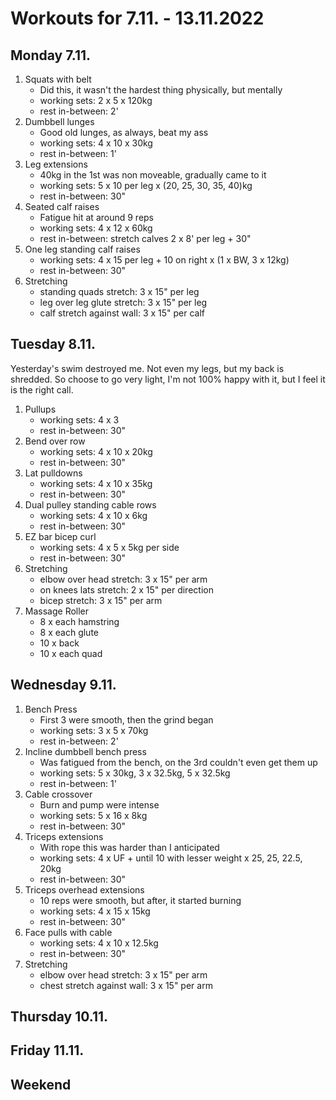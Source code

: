 # Workouts for 7.11. - 13.11.2022

## Monday 7.11.

1. Squats with belt
   - Did this, it wasn't the hardest thing physically, but mentally
   - working sets: 2 x 5 x 120kg
   - rest in-between: 2'
2. Dumbbell lunges
   - Good old lunges, as always, beat my ass
   - working sets: 4 x 10 x 30kg
   - rest in-between: 1'
3. Leg extensions
   - 40kg in the 1st was non moveable, gradually came to it
   - working sets: 5 x 10 per leg x (20, 25, 30, 35, 40)kg
   - rest in-between: 30"
4. Seated calf raises
   - Fatigue hit at around 9 reps
   - working sets: 4 x 12 x 60kg
   - rest in-between: stretch calves 2 x 8' per leg + 30"
5. One leg standing calf raises
   - working sets: 4 x 15 per leg + 10 on right x (1 x BW, 3 x 12kg)
   - rest in-between: 30"
6. Stretching
   - standing quads stretch: 3 x 15" per leg
   - leg over leg glute stretch: 3 x 15" per leg
   - calf stretch against wall: 3 x 15" per calf

## Tuesday 8.11.

Yesterday's swim destroyed me. Not even my legs, but my back is shredded.
So choose to go very light, I'm not 100% happy with it, but I feel it is the
right call.

1. Pullups
   - working sets: 4 x 3
   - rest in-between: 30"
2. Bend over row
   - working sets: 4 x 10 x 20kg
   - rest in-between: 30"
3. Lat pulldowns
   - working sets: 4 x 10 x 35kg
   - rest in-between: 30"
4. Dual pulley standing cable rows
   - working sets: 4 x 10 x 6kg
   - rest in-between: 30"
5. EZ bar bicep curl
   - working sets: 4 x 5 x 5kg per side
   - rest in-between: 30"
6. Stretching
   - elbow over head stretch: 3 x 15" per arm
   - on knees lats stretch: 2 x 15" per direction
   - bicep stretch: 3 x 15" per arm
7. Massage Roller
   - 8 x each hamstring
   - 8 x each glute
   - 10 x back
   - 10 x each quad

## Wednesday 9.11.

1. Bench Press
   - First 3 were smooth, then the grind began
   - working sets: 3 x 5 x 70kg
   - rest in-between: 2'
2. Incline dumbbell bench press
   - Was fatigued from the bench, on the 3rd couldn't even get them up
   - working sets: 5 x 30kg, 3 x 32.5kg, 5 x 32.5kg
   - rest in-between: 1'
3. Cable crossover
   - Burn and pump were intense
   - working sets: 5 x 16 x 8kg
   - rest in-between: 30"
4. Triceps extensions
   - With rope this was harder than I anticipated
   - working sets: 4 x UF + until 10 with lesser weight x 25, 25, 22.5, 20kg
   - rest in-between: 30"
5. Triceps overhead extensions
   - 10 reps were smooth, but after, it started burning
   - working sets: 4 x 15 x 15kg
   - rest in-between: 30"
6. Face pulls with cable
   - working sets: 4 x 10 x 12.5kg
   - rest in-between: 30"
7. Stretching
   - elbow over head stretch: 3 x 15" per arm
   - chest stretch against wall: 3 x 15" per arm

## Thursday 10.11.

## Friday 11.11.

## Weekend

